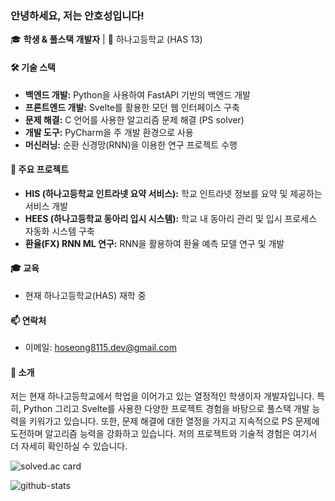 ### 안녕하세요, 저는 안호성입니다!
🎓 **학생 & 풀스택 개발자** | 📍 하나고등학교 (HAS 13)

#### 🛠 기술 스택
- **백엔드 개발:** Python을 사용하여 FastAPI 기반의 백엔드 개발
- **프론트엔드 개발:** Svelte를 활용한 모던 웹 인터페이스 구축
- **문제 해결:** C 언어를 사용한 알고리즘 문제 해결 (PS solver)
- **개발 도구:** PyCharm을 주 개발 환경으로 사용
- **머신러닝:** 순환 신경망(RNN)을 이용한 연구 프로젝트 수행

#### 💼 주요 프로젝트
- **HIS (하나고등학교 인트라넷 요약 서비스):** 학교 인트라넷 정보를 요약 및 제공하는 서비스 개발
- **HEES (하나고등학교 동아리 입시 시스템):** 학교 내 동아리 관리 및 입시 프로세스 자동화 시스템 구축
- **환율(FX) RNN ML 연구:** RNN을 활용하여 환율 예측 모델 연구 및 개발

#### 🎓 교육
- 현재 하나고등학교(HAS) 재학 중

#### 📫 연락처
- 이메일: [hoseong8115.dev@gmail.com](mailto:hoseong8115.dev@gmail.com)

#### 🌟 소개
저는 현재 하나고등학교에서 학업을 이어가고 있는 열정적인 학생이자 개발자입니다. 특히, Python 그리고 Svelte를 사용한 다양한 프로젝트 경험을 바탕으로 풀스택 개발 능력을 키워가고 있습니다. 또한, 문제 해결에 대한 열정을 가지고 지속적으로 PS 문제에 도전하며 알고리즘 능력을 강화하고 있습니다. 저의 프로젝트와 기술적 경험은 여기서 더 자세히 확인하실 수 있습니다.

![solved.ac card](https://solvedac-cards-starcea.paring.moe/profile/hoseong8115?size=100)

![github-stats](https://stats.dooboo.io/api/github-stats-advanced?login=BetaTester772)

<!--
**BetaTester772/BetaTester772** is a ✨ _special_ ✨ repository because its `README.md` (this file) appears on your GitHub profile.

Here are some ideas to get you started:


- 🌱 I’m currently learning ...
- 👯 I’m looking to collaborate on ...
- 🤔 I’m looking for help with ...
- 💬 Ask me about ...
- 📫 How to reach me: ...
- 😄 Pronouns: ...
- ⚡ Fun fact: ...
-->
